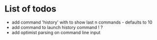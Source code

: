 # List of todos
- add command 'history' with <n> to show last n commands - defaults to 10
- add command to launch history command !<id> ?
- add optimist parsing on command line input
